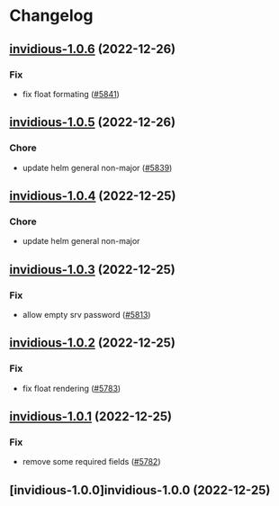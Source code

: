 # Changelog



## [invidious-1.0.6](https://github.com/truecharts/charts/compare/invidious-1.0.5...invidious-1.0.6) (2022-12-26)

### Fix

- fix float formating ([#5841](https://github.com/truecharts/charts/issues/5841))
  
  


## [invidious-1.0.5](https://github.com/truecharts/charts/compare/invidious-1.0.4...invidious-1.0.5) (2022-12-26)

### Chore

- update helm general non-major ([#5839](https://github.com/truecharts/charts/issues/5839))
  
  


## [invidious-1.0.4](https://github.com/truecharts/charts/compare/invidious-1.0.3...invidious-1.0.4) (2022-12-25)

### Chore

- update helm general non-major
  
  


## [invidious-1.0.3](https://github.com/truecharts/charts/compare/invidious-1.0.2...invidious-1.0.3) (2022-12-25)

### Fix

- allow empty srv password ([#5813](https://github.com/truecharts/charts/issues/5813))
  
  


## [invidious-1.0.2](https://github.com/truecharts/charts/compare/invidious-1.0.1...invidious-1.0.2) (2022-12-25)

### Fix

- fix float rendering ([#5783](https://github.com/truecharts/charts/issues/5783))
  
  


## [invidious-1.0.1](https://github.com/truecharts/charts/compare/invidious-1.0.0...invidious-1.0.1) (2022-12-25)

### Fix

- remove some required fields ([#5782](https://github.com/truecharts/charts/issues/5782))
  
  


## [invidious-1.0.0]invidious-1.0.0 (2022-12-25)

